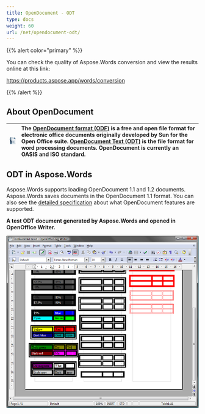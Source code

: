 ```yaml
---
title: OpenDocument - ODT
type: docs
weight: 60
url: /net/opendocument-odt/
---
```


{{% alert color="primary" %}} 

You can check the quality of Aspose.Words conversion and view the results online at this link:

<https://products.aspose.app/words/conversion>

{{% /alert %}} 


## **About OpenDocument**

|![todo:image_alt_text](opendocument-odt_1.png)|The [OpenDocument format (ODF)](http://en.wikipedia.org/wiki/OpenDocument) is a free and open file format for electronic office documents originally developed by Sun for the Open Office suite. [OpenDocument Text (ODT)](https://wiki.fileformat.com/word-processing/odt/) is the file format for word processing documents. OpenDocument is currently an OASIS and ISO standard.|
| :- | :- |
## **ODT in Aspose.Words**
Aspose.Words supports loading OpenDocument 1.1 and 1.2 documents. Aspose.Words saves documents in the OpenDocument 1.1 format. You can also see the [detailed specification](/words/net/document-interoperability-html/) about what OpenDocument features are supported.

**A test ODT document generated by Aspose.Words and opened in OpenOffice Writer.**

![todo:image_alt_text](opendocument-odt_2.png)
